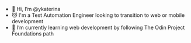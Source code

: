 - 👋 Hi, I’m @ykaterina
- :smirk_cat: I'm a Test Automation Engineer looking to transition to web or mobile development
- 🌱 I’m currently learning web development by following The Odin Project Foundations path

<!---
ykaterina/ykaterina is a ✨ special ✨ repository because its `README.md` (this file) appears on your GitHub profile.
You can click the Preview link to take a look at your changes.
--->
